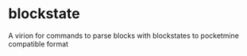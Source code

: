 # blockstate
A virion for commands to parse blocks with blockstates to pocketmine compatible format
